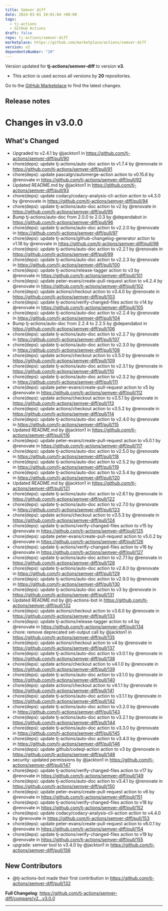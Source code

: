 ```yaml
---
title: Semver diff
date: 2024-03-01 19:01:04 +00:00
tags:
  - tj-actions
  - GitHub Actions
draft: false
repo: tj-actions/semver-diff
marketplace: https://github.com/marketplace/actions/semver-diff
version: v3
dependentsNumber: "20"
---
```



Version updated for **tj-actions/semver-diff** to version **v3**.
- This action is used across all versions by **20** repositories.

Go to the [GitHub Marketplace](https://github.com/marketplace/actions/semver-diff) to find the latest changes.

## Release notes

# Changes in v3.0.0
## What's Changed
* Upgraded to v2.4.1 by @jackton1 in https://github.com/tj-actions/semver-diff/pull/90
* chore(deps): update tj-actions/auto-doc action to v1.7.4 by @renovate in https://github.com/tj-actions/semver-diff/pull/91
* chore(deps): update pascalgn/automerge-action action to v0.15.6 by @renovate in https://github.com/tj-actions/semver-diff/pull/92
* Updated README.md by @jackton1 in https://github.com/tj-actions/semver-diff/pull/93
* chore(deps): update codacy/codacy-analysis-cli-action action to v4.3.0 by @renovate in https://github.com/tj-actions/semver-diff/pull/94
* chore(deps): update tj-actions/auto-doc action to v2 by @renovate in https://github.com/tj-actions/semver-diff/pull/95
* Bump tj-actions/auto-doc from 2.0.0 to 2.0.3 by @dependabot in https://github.com/tj-actions/semver-diff/pull/96
* chore(deps): update tj-actions/auto-doc action to v2.2.0 by @renovate in https://github.com/tj-actions/semver-diff/pull/97
* chore(deps): update tj-actions/github-changelog-generator action to v1.18 by @renovate in https://github.com/tj-actions/semver-diff/pull/98
* chore(deps): update tj-actions/auto-doc action to v2.2.1 by @renovate in https://github.com/tj-actions/semver-diff/pull/99
* chore(deps): update tj-actions/auto-doc action to v2.2.3 by @renovate in https://github.com/tj-actions/semver-diff/pull/100
* chore(deps): update tj-actions/release-tagger action to v3 by @renovate in https://github.com/tj-actions/semver-diff/pull/101
* chore(deps): update peter-evans/create-pull-request action to v4.2.4 by @renovate in https://github.com/tj-actions/semver-diff/pull/102
* chore(deps): update actions/checkout action to v3.4.0 by @renovate in https://github.com/tj-actions/semver-diff/pull/103
* chore(deps): update tj-actions/verify-changed-files action to v14 by @renovate in https://github.com/tj-actions/semver-diff/pull/105
* chore(deps): update tj-actions/auto-doc action to v2.2.4 by @renovate in https://github.com/tj-actions/semver-diff/pull/104
* Bump tj-actions/auto-doc from 2.2.4 to 2.2.5 by @dependabot in https://github.com/tj-actions/semver-diff/pull/106
* chore(deps): update tj-actions/auto-doc action to v2.2.7 by @renovate in https://github.com/tj-actions/semver-diff/pull/107
* chore(deps): update tj-actions/auto-doc action to v2.3.0 by @renovate in https://github.com/tj-actions/semver-diff/pull/108
* chore(deps): update actions/checkout action to v3.5.0 by @renovate in https://github.com/tj-actions/semver-diff/pull/109
* chore(deps): update tj-actions/auto-doc action to v2.3.1 by @renovate in https://github.com/tj-actions/semver-diff/pull/110
* chore(deps): update tj-actions/auto-doc action to v2.3.2 by @renovate in https://github.com/tj-actions/semver-diff/pull/111
* chore(deps): update peter-evans/create-pull-request action to v5 by @renovate in https://github.com/tj-actions/semver-diff/pull/112
* chore(deps): update actions/checkout action to v3.5.1 by @renovate in https://github.com/tj-actions/semver-diff/pull/113
* chore(deps): update actions/checkout action to v3.5.2 by @renovate in https://github.com/tj-actions/semver-diff/pull/114
* chore(deps): update tj-actions/auto-doc action to v2.4.0 by @renovate in https://github.com/tj-actions/semver-diff/pull/115
* Updated README.md by @jackton1 in https://github.com/tj-actions/semver-diff/pull/116
* chore(deps): update peter-evans/create-pull-request action to v5.0.1 by @renovate in https://github.com/tj-actions/semver-diff/pull/117
* chore(deps): update tj-actions/auto-doc action to v2.5.0 by @renovate in https://github.com/tj-actions/semver-diff/pull/118
* chore(deps): update tj-actions/auto-doc action to v2.5.2 by @renovate in https://github.com/tj-actions/semver-diff/pull/119
* chore(deps): update tj-actions/auto-doc action to v2.5.4 by @renovate in https://github.com/tj-actions/semver-diff/pull/120
* Updated README.md by @jackton1 in https://github.com/tj-actions/semver-diff/pull/121
* chore(deps): update tj-actions/auto-doc action to v2.6.1 by @renovate in https://github.com/tj-actions/semver-diff/pull/122
* chore(deps): update tj-actions/auto-doc action to v2.7.0 by @renovate in https://github.com/tj-actions/semver-diff/pull/123
* chore(deps): update actions/checkout action to v3.5.3 by @renovate in https://github.com/tj-actions/semver-diff/pull/124
* chore(deps): update tj-actions/verify-changed-files action to v15 by @renovate in https://github.com/tj-actions/semver-diff/pull/125
* chore(deps): update peter-evans/create-pull-request action to v5.0.2 by @renovate in https://github.com/tj-actions/semver-diff/pull/126
* chore(deps): update tj-actions/verify-changed-files action to v16 by @renovate in https://github.com/tj-actions/semver-diff/pull/127
* chore(deps): update tj-actions/auto-doc action to v2.7.1 by @renovate in https://github.com/tj-actions/semver-diff/pull/128
* chore(deps): update tj-actions/auto-doc action to v2.8.0 by @renovate in https://github.com/tj-actions/semver-diff/pull/129
* chore(deps): update tj-actions/auto-doc action to v2.9.0 by @renovate in https://github.com/tj-actions/semver-diff/pull/130
* chore(deps): update tj-actions/auto-doc action to v3 by @renovate in https://github.com/tj-actions/semver-diff/pull/131
* Updated README.md by @tj-actions-bot in https://github.com/tj-actions/semver-diff/pull/132
* chore(deps): update actions/checkout action to v3.6.0 by @renovate in https://github.com/tj-actions/semver-diff/pull/133
* chore(deps): update tj-actions/release-tagger action to v4 by @renovate in https://github.com/tj-actions/semver-diff/pull/134
* chore: remove deprecated set-output call by @jackton1 in https://github.com/tj-actions/semver-diff/pull/135
* chore(deps): update actions/checkout action to v4 by @renovate in https://github.com/tj-actions/semver-diff/pull/137
* chore(deps): update tj-actions/auto-doc action to v3.0.1 by @renovate in https://github.com/tj-actions/semver-diff/pull/138
* chore(deps): update actions/checkout action to v4.1.0 by @renovate in https://github.com/tj-actions/semver-diff/pull/139
* chore(deps): update tj-actions/auto-doc action to v3.1.0 by @renovate in https://github.com/tj-actions/semver-diff/pull/140
* chore(deps): update actions/checkout action to v4.1.1 by @renovate in https://github.com/tj-actions/semver-diff/pull/141
* chore(deps): update tj-actions/auto-doc action to v3.1.1 by @renovate in https://github.com/tj-actions/semver-diff/pull/142
* chore(deps): update tj-actions/auto-doc action to v3.2.0 by @renovate in https://github.com/tj-actions/semver-diff/pull/143
* chore(deps): update tj-actions/auto-doc action to v3.2.1 by @renovate in https://github.com/tj-actions/semver-diff/pull/144
* chore(deps): update tj-actions/auto-doc action to v3.3.0 by @renovate in https://github.com/tj-actions/semver-diff/pull/145
* chore(deps): update tj-actions/auto-doc action to v3.4.0 by @renovate in https://github.com/tj-actions/semver-diff/pull/146
* chore(deps): update github/codeql-action action to v3 by @renovate in https://github.com/tj-actions/semver-diff/pull/148
* security: updated permissions by @jackton1 in https://github.com/tj-actions/semver-diff/pull/147
* chore(deps): update tj-actions/verify-changed-files action to v17 by @renovate in https://github.com/tj-actions/semver-diff/pull/149
* chore(deps): update tj-actions/auto-doc action to v3.4.1 by @renovate in https://github.com/tj-actions/semver-diff/pull/150
* chore(deps): update peter-evans/create-pull-request action to v6 by @renovate in https://github.com/tj-actions/semver-diff/pull/151
* chore(deps): update tj-actions/verify-changed-files action to v18 by @renovate in https://github.com/tj-actions/semver-diff/pull/152
* chore(deps): update codacy/codacy-analysis-cli-action action to v4.4.0 by @renovate in https://github.com/tj-actions/semver-diff/pull/153
* chore(deps): update peter-evans/create-pull-request action to v6.0.1 by @renovate in https://github.com/tj-actions/semver-diff/pull/154
* chore(deps): update tj-actions/verify-changed-files action to v19 by @renovate in https://github.com/tj-actions/semver-diff/pull/155
* upgrade: semver tool to v3.4.0 by @jackton1 in https://github.com/tj-actions/semver-diff/pull/156

## New Contributors
* @tj-actions-bot made their first contribution in https://github.com/tj-actions/semver-diff/pull/132

**Full Changelog**: https://github.com/tj-actions/semver-diff/compare/v2...v3.0.0

---


